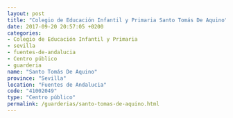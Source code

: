 ```yaml
---
layout: post
title: "Colegio de Educación Infantil y Primaria Santo Tomás De Aquino"
date: 2017-09-20 20:57:05 +0200
categories:
- Colegio de Educación Infantil y Primaria
- sevilla
- fuentes-de-andalucia
- Centro público
- guarderia
name: "Santo Tomás De Aquino"
province: "Sevilla"
location: "Fuentes de Andalucia"
code: "41002049"
type: "Centro público"
permalink: /guarderias/santo-tomas-de-aquino.html
---
```

